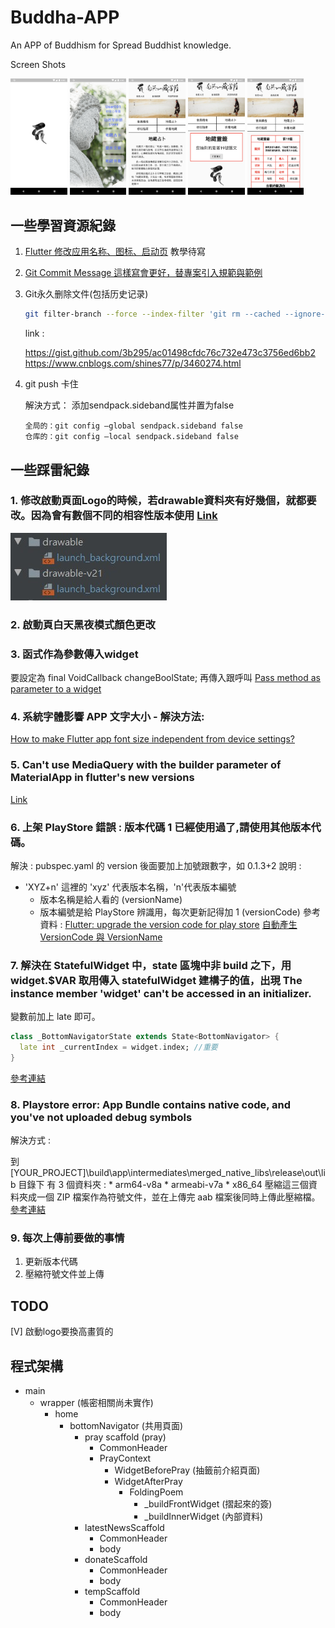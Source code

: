 # Buddha-APP
An APP of  Buddhism for Spread Buddhist knowledge. 

Screen Shots
<p float="left">
<img src= "demoPic/1.png"  width="18%">
<img src= "demoPic/2.png"  width="18%">
<img src= "demoPic/3.png"  width="18%">
<img src= "demoPic/4.png"  width="18%">
<img src= "demoPic/5.png"  width="18%">
</p>

## 一些學習資源紀錄
1. [Flutter 修改应用名称、图标、启动页](https://blog.csdn.net/yechaoa/article/details/98958344)
教學待寫

2. [Git Commit Message 這樣寫會更好，替專案引入規範與範例](https://wadehuanglearning.blogspot.com/2019/05/commit-commit-commit-why-what-commit.html)

3. Git永久删除文件(包括历史记录)

    ```bash
    git filter-branch --force --index-filter 'git rm --cached --ignore-unmatch path-to-your-remove-file' --prune-empty --tag-name-filter cat -- --all
    ```

    link : 

    https://gist.github.com/3b295/ac01498cfdc76c732e473c3756ed6bb2
    https://www.cnblogs.com/shines77/p/3460274.html

4. git push 卡住

    解決方式：
    添加sendpack.sideband属性并置为false
    ```
    全局的：git config –global sendpack.sideband false
    仓库的：git config –local sendpack.sideband false
    ```

## 一些踩雷紀錄
### 1. 修改啟動頁面Logo的時候，若drawable資料夾有好幾個，就都要改。因為會有數個不同的相容性版本使用 [Link](https://stackoverflow.com/questions/47093515/drawable-v21-v24-what-is-it)
![](app_unused_files/catched_bug01.jpg)

### 2. 啟動頁白天黑夜模式顏色更改

### 3. 函式作為參數傳入widget
要設定為 final VoidCallback changeBoolState; 再傳入跟呼叫
[Pass method as parameter to a widget](https://stackoverflow.com/questions/54493002/pass-method-as-parameter-to-a-widget)

### 4. 系統字體影響 APP 文字大小 - 解決方法:
[How to make Flutter app font size independent from device settings?](https://stackoverflow.com/questions/59143443/how-to-make-flutter-app-font-size-independent-from-device-settings)


### 5. Can't use MediaQuery with the builder parameter of MaterialApp in flutter's new versions
[Link](https://stackoverflow.com/questions/67751639/cant-use-mediaquery-with-the-builder-parameter-of-materialapp-in-flutters-new)

### 6. 上架 PlayStore 錯誤 : 版本代碼 1 已經使用過了,請使用其他版本代碼。
解決 : pubspec.yaml 的 version 後面要加上加號跟數字，如 0.1.3+2 
說明 : 
* 'XYZ+n' 這裡的 'xyz' 代表版本名稱，'n'代表版本編號 
    * 版本名稱是給人看的 (versionName)
    * 版本編號是給 PlayStore 辨識用，每次更新記得加 1 (versionCode)
參考資料 : 
[Flutter: upgrade the version code for play store](https://stackoverflow.com/questions/53570575/flutter-upgrade-the-version-code-for-play-store)
[自動產生 VersionCode 與 VersionName](https://louis383.medium.com/%E8%87%AA%E5%8B%95%E7%94%A2%E7%94%9F-versioncode-%E8%88%87-versionname-cb6039152b1f)

### 7. 解決在 StatefulWidget 中，state 區塊中非 build 之下，用 widget.$VAR 取用傳入 statefulWidget 建構子的值，出現 The instance member 'widget' can't be accessed in an initializer.
變數前加上 late 即可。
```dart
class _BottomNavigatorState extends State<BottomNavigator> {
  late int _currentIndex = widget.index; //重要
}
```
[參考連結](https://stackoverflow.com/questions/64092241/the-instance-member-widget-cant-be-accessed-in-an-initializer?rq=1)

### 8. Playstore error: App Bundle contains native code, and you've not uploaded debug symbols
解決方式 : 

到 [YOUR_PROJECT]\build\app\intermediates\merged_native_libs\release\out\lib 目錄下
有 3 個資料夾 : 
    * arm64-v8a
    * armeabi-v7a
    * x86_64
壓縮這三個資料夾成一個 ZIP 檔案作為符號文件，並在上傳完 aab 檔案後同時上傳此壓縮檔。
[參考連結](https://stackoverflow.com/questions/62568757/playstore-error-app-bundle-contains-native-code-and-youve-not-uploaded-debug)


### 9. 每次上傳前要做的事情
1. 更新版本代碼
2. 壓縮符號文件並上傳


## TODO
[V] 啟動logo要換高畫質的


## 程式架構
* main
    * wrapper (帳密相關尚未實作)
        * home
            * bottomNavigator (共用頁面)
                * pray scaffold (pray)
                    * CommonHeader
                    * PrayContext
                        * WidgetBeforePray (抽籤前介紹頁面)
                        * WidgetAfterPray
                            * FoldingPoem
                                * _buildFrontWidget (摺起來的簽)
                                * _buildInnerWidget (內部資料)
                * latestNewsScaffold
                    * CommonHeader
                    * body
                * donateScaffold
                    * CommonHeader
                    * body
                * tempScaffold
                    * CommonHeader
                    * body
